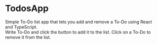 # TodosApp
Simple To-Do list app that lets you add and remove a To-Do using React and TypeScript.
</br> Write To-Do and click the button to add it to the list. Click on a To-Do to remove it from the list.
